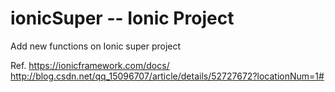 # ionicSuper -- Ionic Project
Add new functions on Ionic super project

Ref. https://ionicframework.com/docs/
http://blog.csdn.net/qq_15096707/article/details/52727672?locationNum=1#

